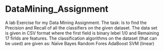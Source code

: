 # DataMining_Assignment
A lab Exercise for my Data Mining Assignment.
The task: Is to find the Precision and Recall of all the classifiers on the given dataset.
The data set is given in CSV format where the first field is binary lebel 1/0 and Remaining 17 firlds are features. 
The classification algorithms on the dataset (that can be used) are given as:
      Naïve Bayes
      Random Fores
      AdaBoost
      SVM (linear)
